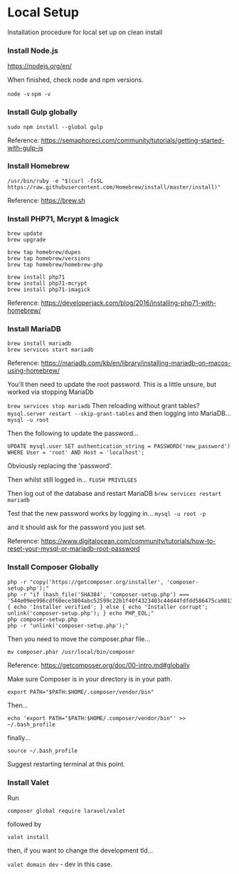 # Local Setup
Installation procedure for local set up on clean install

### Install Node.js
https://nodejs.org/en/

When finished, check node and npm versions.

`node -v`
`npm -v`

### Install Gulp globally

`sudo npm install --global gulp`

Reference: https://semaphoreci.com/community/tutorials/getting-started-with-gulp-js

### Install Homebrew

`/usr/bin/ruby -e "$(curl -fsSL https://raw.githubusercontent.com/Homebrew/install/master/install)"`

Reference: https://brew.sh

### Install PHP71, Mcrypt & Imagick

```
brew update
brew upgrade
```
```
brew tap homebrew/dupes
brew tap homebrew/versions
brew tap homebrew/homebrew-php
```
```
brew install php71
brew install php71-mcrypt
brew install php71-imagick
```

Reference: https://developerjack.com/blog/2016/installing-php71-with-homebrew/

### Install MariaDB

```
brew install mariadb
brew services start mariadb
```

Reference: https://mariadb.com/kb/en/library/installing-mariadb-on-macos-using-homebrew/

You'll then need to update the root password.
This is a little unsure, but worked via stopping MariaDb

`brew services stop mariadb`
Then reloading without grant tables? 
`mysql.server restart --skip-grant-tables`
and then logging into MariaDB...
`mysql -u root`

Then the following to update the password...
```
UPDATE mysql.user SET authentication_string = PASSWORD('new_password') WHERE User = 'root' AND Host = 'localhost';
```
Obviously replacing the 'password'.

Then whilst still logged in...
`FLUSH PRIVILGES`

Then log out of the database and restart MariaDB
`brew services restart mariadb`

Test that the new password works by logging in...
`mysql -u root -p`

and it should ask for the password you just set.

Reference: https://www.digitalocean.com/community/tutorials/how-to-reset-your-mysql-or-mariadb-root-password

### Install Composer Globally

```
php -r "copy('https://getcomposer.org/installer', 'composer-setup.php');"
php -r "if (hash_file('SHA384', 'composer-setup.php') === '544e09ee996cdf60ece3804abc52599c22b1f40f4323403c44d44fdfdd586475ca9813a858088ffbc1f233e9b180f061') { echo 'Installer verified'; } else { echo 'Installer corrupt'; unlink('composer-setup.php'); } echo PHP_EOL;"
php composer-setup.php
php -r "unlink('composer-setup.php');"
```

Then you need to move the composer.phar file...

`mv composer.phar /usr/local/bin/composer`

Reference: https://getcomposer.org/doc/00-intro.md#globally

Make sure Composer is in your directory is in your path.

`export PATH="$PATH:$HOME/.composer/vendor/bin"`

Then...

`echo 'export PATH="$PATH:$HOME/.composer/vendor/bin"' >> ~/.bash_profile`

finally...

`source ~/.bash_profile`

Suggest restarting terminal at this point.

### Install Valet

Run

`composer global require laravel/valet`

followed by 

`valet install`

then, if you want to change the development tld...

`valet domain dev` - dev in this case.






